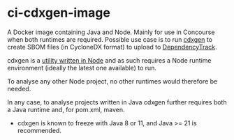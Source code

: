 # ci-cdxgen-image

A Docker image containing Java and Node. Mainly for use in Concourse when both runtimes are required. 
Possible use case is to run [cdxgen](https://github.com/CycloneDX/cdxgen) to create SBOM files (in CycloneDX format) to upload to [DependencyTrack](https://dependencytrack.org/).

cdxgen is a [utility written in Node](https://www.npmjs.com/package/@cyclonedx/cdxgen) and as such requires a Node runtime environment 
(ideally the latest one available) to run. 

To analyse any other Node project, no other runtimes would therefore be needed. 

In any case, to analyse projects written in Java cdxgen further requires both a Java runtime and, for pom.xml, maven.

 - cdxgen is known to freeze with Java 8 or 11, and Java >= 21 is recommended.
